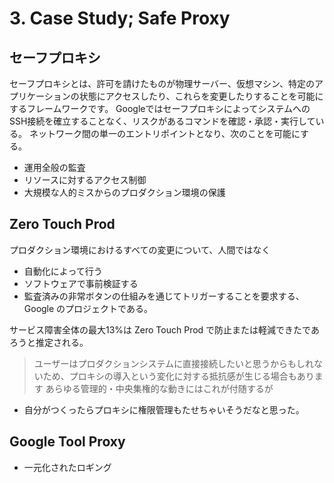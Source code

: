 # 3. Case Study; Safe Proxy

## セーフプロキシ
セーフプロキシとは、許可を請けたものが物理サーバー、仮想マシン、特定のアプリケーションの状態にアクセスしたり、これらを変更したりすることを可能にするフレームワークです。
GoogleではセーフプロキシによってシステムへのSSH接続を確立することなく、リスクがあるコマンドを確認・承認・実行している。
ネットワーク間の単一のエントリポイントとなり、次のことを可能にする。
- 運用全般の監査
- リソースに対するアクセス制御
- 大規模な人的ミスからのプロダクション環境の保護


## Zero Touch Prod
プロダクション環境におけるすべての変更について、人間ではなく
- 自動化によって行う
- ソフトウェアで事前検証する
- 監査済みの非常ボタンの仕組みを通じてトリガーすることを要求する、Google のプロジェクトである。

サービス障害全体の最大13%は Zero Touch Prod で防止または軽減できたであろうと推定される。


> ユーザーはプロダクションシステムに直接接続したいと思うからもしれないため、プロキシの導入という変化に対する抵抗感が生じる場合もあります
あらゆる管理的・中央集権的な動きにはこれが付随するが


+ 自分がつくったらプロキシに権限管理もたせちゃいそうだなと思った。


## Google Tool Proxy

- 一元化されたロギング
